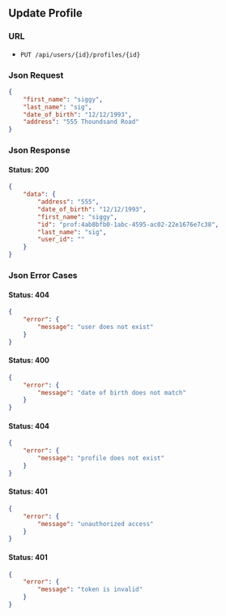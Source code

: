 ## Update Profile

### URL
- ```PUT /api/users/{id}/profiles/{id}```

### Json Request
```json
{
	"first_name": "siggy",
	"last_name": "sig",
	"date_of_birth": "12/12/1993",
	"address": "555 Thoundsand Road"
}
```

### Json Response

#### Status: 200

```json
{
    "data": {
        "address": "555",
        "date_of_birth": "12/12/1993",
        "first_name": "siggy",
        "id": "prof:4ab8bfb0-1abc-4595-ac02-22e1676e7c38",
        "last_name": "sig",
        "user_id": ""
    }
}
```

### Json Error Cases

#### Status: 404

```json
{
    "error": {
        "message": "user does not exist"
    }
}
```

#### Status: 400

```json
{
    "error": {
        "message": "date of birth does not match"
    }
}
```

#### Status: 404

```json
{
    "error": {
        "message": "profile does not exist"
    }
}
```

#### Status: 401

```json
{
    "error": {
        "message": "unauthorized access"
    }
}
```

#### Status: 401

```json
{
    "error": {
        "message": "token is invalid"
    }
}
```